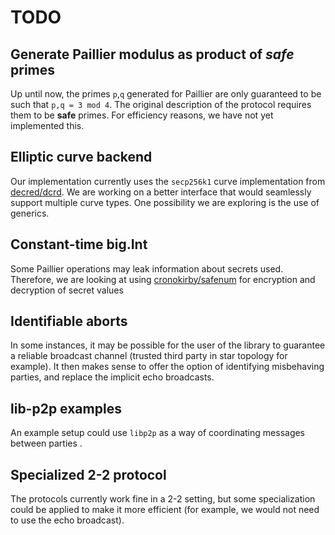 # TODO

## Generate Paillier modulus as product of _safe_ primes

Up until now, the primes `p`,`q` generated for Paillier are only guaranteed to be such that `p,q = 3 mod 4`.
The original description of the protocol requires them to be **safe** primes. 
For efficiency reasons, we have not yet implemented this.

## Elliptic curve backend

Our implementation currently uses the `secp256k1` curve implementation from [decred/dcrd]("https://github.com/decred/dcrd/dcrec/secp256k1/v3").
We are working on a better interface that would seamlessly support multiple curve types.
One possibility we are exploring is the use of generics.

## Constant-time big.Int

Some Paillier operations may leak information about secrets used. 
Therefore, we are looking at using [cronokirby/safenum](https://github.com/cronokirby/safenum) for encryption and decryption of secret values

## Identifiable aborts

In some instances, it may be possible for the user of the library to guarantee a reliable broadcast channel (trusted third party in star topology for example).
It then makes sense to offer the option of identifying misbehaving parties, and replace the implicit echo broadcasts.

## lib-p2p examples

An example setup could use `libp2p` as a way of coordinating messages between parties .

## Specialized 2-2 protocol

The protocols currently work fine in a 2-2 setting,
but some specialization could be applied to make it more efficient
(for example, we would not need to use the echo broadcast).